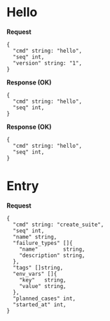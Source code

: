 # Hello
**Request**
```
{
  "cmd" string: "hello",
  "seq" int,
  "version" string: "1",
}
```
**Response (OK)**
```
{
  "cmd" string: "hello",
  "seq" int,
}
```
**Response (OK)**
```
{
  "cmd" string: "hello",
  "seq" int,
}
```
# Entry
**Request**
```
{
  "cmd" string: "create_suite",
  "seq" int,
  "name" string,
  "failure_types" []{
    "name"        string,
    "description" string,
  },
  "tags" []string,
  "env_vars" []{
    "key"   string,
    "value" string,
  },
  "planned_cases" int,
  "started_at" int,
}
```
